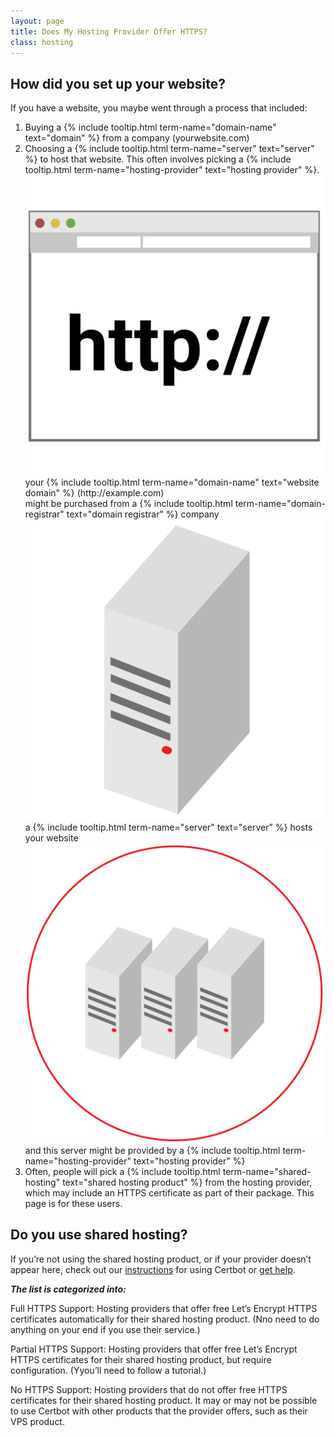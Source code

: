 ```yaml
---
layout: page
title: Does My Hosting Provider Offer HTTPS?
class: hosting
---
```


## How did you set up your website?

If you have a website, you maybe went through a process that included:
<ol>
  <li>
    Buying a {% include tooltip.html term-name="domain-name" text="domain" %} from a company (yourwebsite.com)
  </li>
  <li>
    Choosing a {% include tooltip.html term-name="server" text="server" %} to host that website. This often involves picking a {% include tooltip.html term-name="hosting-provider" text="hosting provider" %}.
    <div class="three-col">
      <div class="col">
        <img src="/images/HTTPsite.svg">
        <div class="text-wrapper">
          <span>
            your {% include tooltip.html term-name="domain-name" text="website domain" %} (http://example.com)<br/>
            might be purchased from a {% include tooltip.html term-name="domain-registrar" text="domain registrar" %} company
          </span>
        </div>
      </div>
      <div class="col">
        <img src="/images/Server.svg">
        <div class="text-wrapper">
          <span>
            a {% include tooltip.html term-name="server" text="server" %} hosts your website
          </span>
        </div>
      </div>
      <div class="col">
        <img src="/images/HostingProvidersServers.svg">
        <div class="text-wrapper">
          <span>
            and this server might be provided by a {% include tooltip.html term-name="hosting-provider" text="hosting provider" %}
          </span>
        </div>
      </div>
    </div>
  </li>
  <li>
    Often, people will pick a {% include tooltip.html term-name="shared-hosting" text="shared hosting product" %} from the hosting provider, which may include an HTTPS certificate as part of their package. This page is for these users.
  </li>
</ol>

## Do you use shared hosting?

If you’re not using the shared hosting product, or if your provider doesn’t appear here, check out our [instructions](/instructions) for using Certbot or [get help](/help).

**_The list is categorized into:_**

Full HTTPS Support: Hosting providers that offer free Let’s Encrypt HTTPS certificates automatically for their shared hosting product. (Nno need to do anything on your end if you use their service.)

Partial HTTPS Support: Hosting providers that offer free Let’s Encrypt HTTPS certificates for their shared hosting product, but require configuration. (Yyou’ll need to follow a tutorial.)

No HTTPS Support: Hosting providers that do not offer free HTTPS certificates for their shared hosting product. It may or may not be possible to use Certbot with other products that the provider offers, such as their VPS product.
